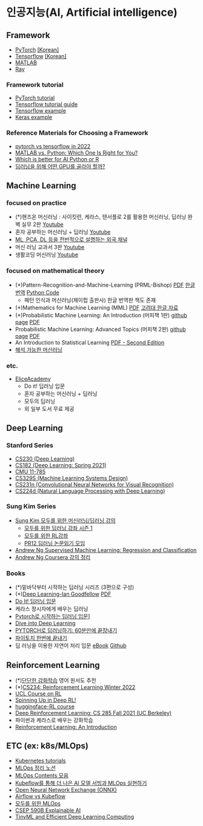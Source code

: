 # 인공지능(AI, Artificial intelligence)

## Framework
- [PyTorch](https://pytorch.org/) [[Korean]](https://pytorch.kr/)
- [Tensorflow](https://www.tensorflow.org) [[Korean]](https://www.tensorflow.org/?hl=ko)
- [MATLAB](https://kr.mathworks.com/solutions/deep-learning/tutorials-examples.html)
- [Ray](https://docs.ray.io/en/latest/index.html)

### Framework tutorial
- [PyTorch tutorial](https://tutorials.pytorch.kr/)
- [Tensorflow tutorial guide](https://www.tensorflow.org/tutorials?hl=ko)
- [Tensorflow example](https://github.com/tensorflow/examples)
- [Keras example](https://keras.io/examples/)

### Reference Materials for Choosing a Framework
- [pytorch vs tensorflow in 2022](https://www.assemblyai.com/blog/pytorch-vs-tensorflow-in-2022/)
- [MATLAB vs. Python: Which One Is Right for You?](https://www.mathworks.com/products/matlab/matlab-vs-python.html)
- [Which is better for AI Python or R](https://dac.digital/which-is-better-for-ai-python-or-r/)
- [딥러닝을 위해 어떤 GPU를 골라야 할까?](https://discuss.pytorch.kr/t/geeknews-gpu/962)


## Machine Learning
### focused on practice
- (*)핸즈온 머신러닝 : 사이킷런, 케라스, 텐서플로 2를 활용한 머신러닝, 딥러닝 완벽 실무 2판 [Youtube](https://youtube.com/playlist?list=PLJN246lAkhQjX3LOdLVnfdFaCbGouEBeb)
- 혼자 공부하는 머신러닝 + 딥러닝 [Youtube](https://youtube.com/playlist?list=PLJN246lAkhQjoU0C4v8FgtbjOIXxSs_4Q)
- [ML, PCA, DL 등을 전반적으로 설명하는 외국 채널](https://www.youtube.com/c/joshstarmer/featured)
- 머신 러닝 교과서 3판 [Youtube](https://youtube.com/playlist?list=PLJN246lAkhQiEc-QvvGzUneCWuRnCNKgU)
- 생활코딩 머신러닝 [Youtube](https://www.youtube.com/playlist?list=PLuHgQVnccGMDy5oF7G5WYxLF3NCYhB9H9)

### focused on mathematical theory
- (*)Pattern-Recognition-and-Machine-Learning (PRML-Bishop) [PDF](https://www.microsoft.com/en-us/research/uploads/prod/2006/01/Bishop-Pattern-Recognition-and-Machine-Learning-2006.pdf) [한글 번역](http://norman3.github.io/prml/) [Python Code](https://github.com/ctgk/PRML)
	- 패턴 인식과 머신러닝(제이펍 출판사) 한글 번역판 책도 존재
- (*)Mathematics for Machine Learning (MML) [PDF](https://mml-book.github.io/) [고려대 한글 자료](http://savanna.korea.ac.kr/wp/?page_id=605)
- (*)Probabilistic Machine Learning: An Introduction (머피책 1판) [github page](https://probml.github.io/pml-book/book1.html) [PDF](https://github.com/probml/pml-book/releases/latest/download/book1.pdf)
- Probabilistic Machine Learning: Advanced Topics (머피책 2판) [github page](https://probml.github.io/pml-book/book2.html) [PDF](https://github.com/probml/pml2-book/releases/tag/2022-07-29)
- An Introduction to Statistical Learning [PDF - Second Edition](https://www.statlearning.com/)
- [해석 가능한 머신러닝](https://christophm.github.io/interpretable-ml-book/)

### etc.
- [EliceAcademy](https://academy.elice.io/courses/all?category=7&category=9&price=25&tab=course)
    - Do it! 딥러닝 입문
    - 혼자 공부하는 머신러닝 + 딥러닝
    - 모두의 딥러닝
    - 외 일부 도서 무료 제공

## Deep Learning
### Stanford Series
- [CS230 (Deep Learning)](https://youtube.com/playlist?list=PLoROMvodv4rOABXSygHTsbvUz4G_YQhOb)
- [CS182 (Deep Learning: Spring 2021)](https://www.youtube.com/playlist?list=PL_iWQOsE6TfVmKkQHucjPAoRtIJYt8a5A)
- [CMU 11-785](https://www.youtube.com/playlist?list=PLp-0K3kfddPxRmjgjm0P1WT6H-gTqE8j9)
- [CS329S (Machine Learning Systems Design)](https://youtu.be/OEiNnfdxBRE)
- [CS231n (Convolutional Neural Networks for Visual Recognition)](https://youtube.com/playlist?list=PL3FW7Lu3i5JvHM8ljYj-zLfQRF3EO8sYv)
- [CS224d (Natural Language Processing with Deep Learning)](https://youtube.com/playlist?list=PLoROMvodv4rOhcuXMZkNm7j3fVwBBY42z)

### Sung Kim Series
- [Sung Kim 모두를 위한 머신러닝/딥러닝 강의](http://hunkim.github.io/ml/)
	- [모두를 위한 딥러닝 강좌 시즌 1](https://youtube.com/playlist?list=PLlMkM4tgfjnLSOjrEJN31gZATbcj_MpUm)
    - [모두를 위한 RL강좌](https://youtube.com/playlist?list=PLlMkM4tgfjnKsCWav-Z2F-MMFRx-2gMGG)
    - [PR12 딥러닝 논문읽기 모임](https://youtube.com/playlist?list=PLlMkM4tgfjnJhhd4wn5aj8fVTYJwIpWkS)
- [Andrew Ng Supervised Machine Learning: Regression and Classification](https://www.coursera.org/learn/machine-learning)
- [Andrew Ng Coursera 강의 정리](http://www.holehouse.org/mlclass/)


### Books
- (*)밑바닥부터 시작하는 딥러닝 시리즈 (3편으로 구성)
- (*)[Deep Learning-Ian Goodfellow](https://www.deeplearningbook.org/) [PDF](https://www.deeplearningbook.org/front_matter.pdf)
- [Do It! 딥러닝 입문](https://youtube.com/playlist?list=PLJN246lAkhQgbBx2Kag0wIZedn-P9KcH9)
- 케라스 창시자에게 배우는 딥러닝
- [Pytorch로 시작하는 딥러닝 입문](https://wikidocs.net/book/2788)]
- [Dive into Deep Learning](https://ko.d2l.ai/index.html)
- [PYTORCH로 딥러닝하기: 60분만에 끝장내기](https://tutorials.pytorch.kr/beginner/deep_learning_60min_blitz.html)
- [파이토치 한번에 끝내기](https://www.youtube.com/watch?v=k60oT_8lyFw)
- 딥 러닝을 이용한 자연어 처리 입문 [eBook](https://wikidocs.net/book/2155) [Github](https://github.com/ukairia777/tensorflow-nlp-tutorial)


## Reinforcement Learning
- (*)[단단한 강화학습](http://www.yes24.com/Product/Goods/89605439?pid=123487&cosemkid=go15851280278657301&gclid=Cj0KCQjwj7CZBhDHARIsAPPWv3dPo2djMqTHwBb1y8TDKRShLfXjeoxNsv2NEmRJDZ9YxKXixJy9-2oaAuqWEALw_wcB) 영어 원서도 추천
- (*)[CS234: Reinforcement Learning Winter 2022](https://web.stanford.edu/class/cs234/)
- [UCL Course on RL](https://www.davidsilver.uk/teaching/)
- [Spinning Up in Deep RL!](https://spinningup.openai.com/en/latest/)
- [huggingface-RL course](https://huggingface.co/deep-rl-course/unit0/introduction?fw=pt)
- [Deep Reinforcement Learning: CS 285 Fall 2021 (UC Berkeley)](https://www.youtube.com/playlist?list=PL_iWQOsE6TfXxKgI1GgyV1B_Xa0DxE5eH)
- 파이썬과 케라스로 배우는 강화학습
- [Reinforcement Learning: An Introduction](http://incompleteideas.net/book/ebook/the-book.html)

## ETC (ex: k8s/MLOps)
- [Kubernetes tutorials](https://kubernetes.io/docs/tutorials/)
- [MLOps 정리 노션](http://bit.ly/zzsza_links)
- [MLOps Contents 모음](https://github.com/MLOpsKR/Awesome-MLOps-Contents)
- [Kubeflow를 통해 더 나은 AI 모델 서빙과 MLOps 실현하기](https://tv.naver.com/v/23650093)
- [Open Neural Network Exchange (ONNX)](https://github.com/onnx/onnx)
- [Airflow vs Kubeflow](https://hevodata.com/learn/kubeflow-vs-airflow/)
- [모두를 위한 MLOps](https://mlops-for-all.github.io/)
- [CSEP 590B Explainable AI](https://sites.google.com/cs.washington.edu/csep590b?pli=1)
- [TinyML and Efficient Deep Learning Computing](https://www.youtube.com/playlist?list=PL80kAHvQbh-ocildRaxjjBy6MR1ZsNCU7)

